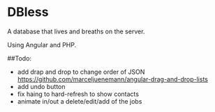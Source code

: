 # DBless

A database that lives and breaths on the server.

Using Angular and PHP.


##Todo:
- add drap and drop to change order of JSON
https://github.com/marceljuenemann/angular-drag-and-drop-lists
- add undo button
- fix haing to hard-refresh to show contacts
- animate in/out a delete/edit/add of the jobs
